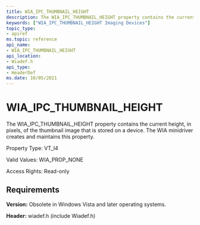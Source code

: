 ```yaml
---
title: WIA_IPC_THUMBNAIL_HEIGHT
description: The WIA_IPC_THUMBNAIL_HEIGHT property contains the current height, in pixels, of the thumbnail image that is stored on a device. The WIA minidriver creates and maintains this property.
keywords: ["WIA_IPC_THUMBNAIL_HEIGHT Imaging Devices"]
topic_type:
- apiref
ms.topic: reference
api_name:
- WIA_IPC_THUMBNAIL_HEIGHT
api_location:
- Wiadef.h
api_type:
- HeaderDef
ms.date: 10/05/2021
---
```


# WIA_IPC_THUMBNAIL_HEIGHT

The WIA_IPC_THUMBNAIL_HEIGHT property contains the current height, in pixels, of the thumbnail image that is stored on a device. The WIA minidriver creates and maintains this property.

Property Type: VT_I4

Valid Values: WIA_PROP_NONE

Access Rights: Read-only

## Requirements

**Version:** Obsolete in Windows Vista and later operating systems.

**Header:** wiadef.h (include Wiadef.h)
